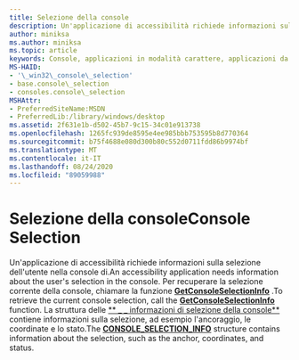 ```yaml
---
title: Selezione della console
description: Un'applicazione di accessibilità richiede informazioni sulla selezione dell'utente nella console di.
author: miniksa
ms.author: miniksa
ms.topic: article
keywords: Console, applicazioni in modalità carattere, applicazioni da riga di comando, applicazioni Terminal, API console
MS-HAID:
- '\_win32\_console\_selection'
- base.console\_selection
- consoles.console\_selection
MSHAttr:
- PreferredSiteName:MSDN
- PreferredLib:/library/windows/desktop
ms.assetid: 2f631e1b-d502-45b7-9c15-34c01e913738
ms.openlocfilehash: 1265fc939de8595e4ee985bbb753595b8d770364
ms.sourcegitcommit: b75f4688e080d300b80c552d0711fdd86b9974bf
ms.translationtype: MT
ms.contentlocale: it-IT
ms.lasthandoff: 08/24/2020
ms.locfileid: "89059988"
---
```

# <a name="console-selection"></a><span data-ttu-id="20801-104">Selezione della console</span><span class="sxs-lookup"><span data-stu-id="20801-104">Console Selection</span></span>


<span data-ttu-id="20801-105">Un'applicazione di accessibilità richiede informazioni sulla selezione dell'utente nella console di.</span><span class="sxs-lookup"><span data-stu-id="20801-105">An accessibility application needs information about the user's selection in the console.</span></span> <span data-ttu-id="20801-106">Per recuperare la selezione corrente della console, chiamare la funzione [**GetConsoleSelectionInfo**](getconsoleselectioninfo.md) .</span><span class="sxs-lookup"><span data-stu-id="20801-106">To retrieve the current console selection, call the [**GetConsoleSelectionInfo**](getconsoleselectioninfo.md) function.</span></span> <span data-ttu-id="20801-107">La struttura delle [\*\* \_ \_ informazioni di selezione della console\*\*](console-selection-info-str.md) contiene informazioni sulla selezione, ad esempio l'ancoraggio, le coordinate e lo stato.</span><span class="sxs-lookup"><span data-stu-id="20801-107">The [**CONSOLE\_SELECTION\_INFO**](console-selection-info-str.md) structure contains information about the selection, such as the anchor, coordinates, and status.</span></span>

 

 




